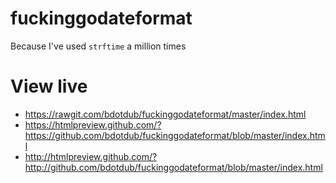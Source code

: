 # fuckinggodateformat
Because I've used `strftime` a million times

# View live
* https://rawgit.com/bdotdub/fuckinggodateformat/master/index.html
* https://htmlpreview.github.com/?https://github.com/bdotdub/fuckinggodateformat/blob/master/index.html
* http://htmlpreview.github.com/?http://github.com/bdotdub/fuckinggodateformat/blob/master/index.html
